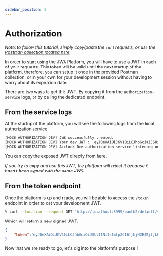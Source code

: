 ```yaml
---
sidebar_position: 2
---
```


# Authorization

_Note: to follow this tutorial, simply copy/paste the `curl` requests, or use the [Postman collection located here](https://github.com/jwa-lab/item-store/blob/main/postman_collection/JWA%20Platform%20-%20Item%20Store.postman_collection.json)_

In order to start using the JWA Platform, you will have to use a JWT in each of your requests. 
This token will be valid until the next startup of the platform, therefore, you can setup it once in the provided
Postman collection, or in your own for your development session without having to worry about its expiration date.

There are two ways to get this JWT. By copying it from the `authorization-service` logs, or by calling the dedicated endpoint.

## From the service logs

At the startup of the platform, you will see the following logs from the local authorization service

```bash
[MOCK AUTHORIZATION DEV] JWK successfully created.
[MOCK AUTHORIZATION DEV] Your dev JWT :  eyJ0eXAiOiJKV1QiLCJhbGciOiJSUzI1NiIsImtpZCI6IjEzNGIzYjA2LTg0ZGQtNDk1MC04ZDQ5LTJjYTI1ZTk5NWZmMSJ9.eyJhdWQiOiJhcGk6Ly9kZWZhdWx0IiwiaXNzIjoiaHR0cDovL2F1dGhvcml6YXRpb24tc2VydmljZTo4OTk5L29hdXRoMi9kZWZhdWx0IiwiZXhwIjo0MTE2ODE2MzUxLCJpYXQiOjE2MjU1NjQ1NjcsImp0aSI6IjYxNjE0YzQ3LWY4OGItNGYyNi1iMGQ2LTNiMGNjMjhmMjI0YSIsInN1YiI6IkRFVl9UT0tFTiJ9.jCQqtZRS-uyv5s3OJy7JA3b3ZANOJOkoDCamKC6-5vjuUutYt5Vu2unWsKasxTosCwYIYd6fpl-U01JhctT3rWcUm2i5I3Or0_7qG0V1P3pp9Xt3YvuJIG7udGo1oWEMbPnwvfmHpMmoHIKEaUervNqAugSzBcedUkmEGblmxQAIrebpTEKzy7LHPgf4pkuJykynKO8H1FIj3jZCdTM2Mb5tJB4kHDxO_jJZM9cIgID8OANU-KM2KEeZ3YoZnoiuhgCq-2L25XRsMDb1b0qoOFb5fjlt24LFVem_rZQMfoMpogwh8XIzlGoJNzuV90Vk3x3zUGR-ipE-fmxwPmc1gw
[MOCK AUTHORIZATION DEV] Airlock Dev authorization service listening on port 8999
```

You can copy the exposed JWT directly from here.

_If you try to copy and use this JWT, the platform will reject it because it hasn't been signed with the same JWK._

## From the token endpoint

Once the platform is up and ready, you will be able to access the `/token` endpoint in order to get your development JWT.
```bash
% curl --location --request GET 'http://localhost:8999/oauth2/default/v1/token'
```

Which will return a new signed JWT.

```json
{
    "token":"eyJ0eXAiOiJKV1QiLCJhbGciOiJSUzI1NiIsImtpZCI6IjhjN2E4MjljLWViNzMtNDlkMC04ZTBlLTUwNGM5ZjhmYTIyYiJ9.eyJhdWQiOiJhcGk6Ly9kZWZhdWx0IiwiaXNzIjoiaHR0cDovL2F1dGhvcml6YXRpb24tc2VydmljZTo4OTk5L29hdXRoMi9kZWZhdWx0IiwiZXhwIjo0MTE2ODE2MzUxLCJpYXQiOjE2MjU1NzcxNjIsImp0aSI6IjcwNTdlMGNhLTQwYzctNDdmOS1iMmQ5LWIyNDQwZmFlYzJlZCIsInN1YiI6IkRFVl9UT0tFTiJ9.iiljVK73_MWYUwtF9blBRlFXhnfZmpS96l_NhmX4HaLPcRD9dZZBtE-F_TdcsWEdzawqkNJRx7-0-oxL5pp4aAs6oS3zpArQruK_Iwegdq33UN-sA3lRO21-2-OlrsQXj4bA_fyZR0sMlBGEyTNt2xf0vc8iFiamKp8kJlmf1iGFHlLcmG2c79vSbgoGqdF381GKuSSMJ68EcbPfu3EfghdRTZ8tNj9c-AjD8PNfam8EVv3xmDjkr_8ZzBktlHSiCec86iccws-AcbbK5_hO9yLs4N5dEgCYFsbdP3d4Y_oL1SoL9X7u8ikvhBc-S7RaRGImmtDsSaa4ua_gnuyLvA"
}
```

Now that we are ready to go, let's dig into the platform's purpose !

